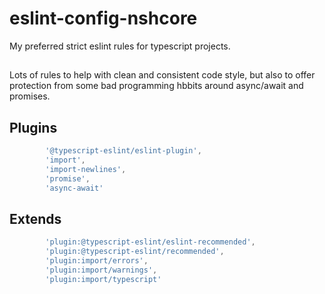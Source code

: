 # eslint-config-nshcore


My preferred strict eslint rules for typescript projects.

##

Lots of rules to help with clean and consistent code style, but also to offer protection from some bad programming hbbits around async/await and promises.

## Plugins

```js
        '@typescript-eslint/eslint-plugin',
        'import',
        'import-newlines',
        'promise',
        'async-await'
```

## Extends

```js
        'plugin:@typescript-eslint/eslint-recommended',
        'plugin:@typescript-eslint/recommended',
        'plugin:import/errors',
        'plugin:import/warnings',
        'plugin:import/typescript'
```
